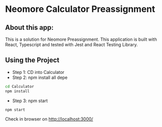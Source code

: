 # Neomore Calculator Preassignment

## About this app:

This is a solution for Neomore Preassignment. This application is built with React, Typescript and tested with Jest and React Testing Library.

## Using the Project

- Step 1: CD into Calculator
- Step 2: npm install all depe

```bash
cd Calculator
npm install
```

- Step 3: npm start

```bash
npm start
```

Check in browser on [http://localhost:3000/](http://localhost:3000/)
